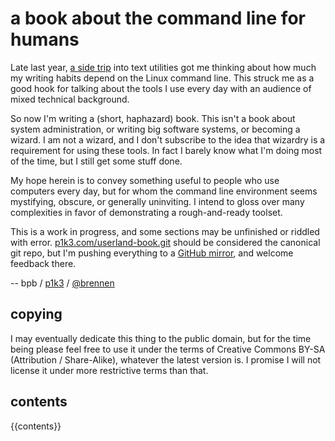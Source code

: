 a book about the command line for humans
========================================

Late last year, [a side trip](//p1k3.com/2013/8/4) into text utilities got me
thinking about how much my writing habits depend on the Linux command line.
This struck me as a good hook for talking about the tools I use every day
with an audience of mixed technical background.

So now I'm writing a (short, haphazard) book.  This isn't a book about system
administration, or writing big software systems, or becoming a wizard.  I am
not a wizard, and I don't subscribe to the idea that wizardry is a requirement
for using these tools.  In fact I barely know what I'm doing most of the time,
but I still get some stuff done.

My hope herein is to convey something useful to people who use computers every
day, but for whom the command line environment seems mystifying, obscure, or
generally uninviting.  I intend to gloss over many complexities in favor of
demonstrating a rough-and-ready toolset.

This is a work in progress, and some sections may be unfinished or riddled with
error.  [p1k3.com/userland-book.git](//p1k3.com/userland-book.git) should be
considered the canonical git repo, but I'm pushing everything to a [GitHub
mirror](https://github.com/brennen/userland-book), and welcome feedback there.

-- bpb / [p1k3](//p1k3.com) / [@brennen](https://twitter.com/brennen)

copying
-------

I may eventually dedicate this thing to the public domain, but for the time
being please feel free to use it under the terms of Creative Commons BY-SA
(Attribution / Share-Alike), whatever the latest version is.  I promise I will
not license it under more restrictive terms than that.

contents
--------

{{contents}}
